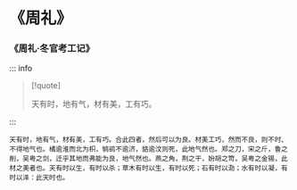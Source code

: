 # 《周礼》

### 《周礼·冬官考工记》

::: info

> [!quote]
>
> 天有时，地有气，材有美，工有巧。

:::

```
天有时，地有气，材有美，工有巧。合此四者，然后可以为良。材美工巧，然而不良，则不时、不得地气也。橘逾淮而北为枳，鸲鹆不逾济，貉逾汶则死，此地气然也。郑之刀，宋之斤，鲁之削，吴粤之剑，迁乎其地而弗能为良，地气然也。燕之角，荆之干，妢胡之笴，吴粤之金锡，此材之美者也。天有时以生，有时以杀；草木有时以生，有时以死；石有时以泐；水有时以凝，有时以泽：此天时也。
```
